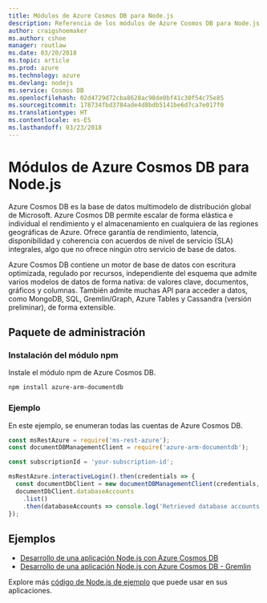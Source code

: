 ```yaml
---
title: Módulos de Azure Cosmos DB para Node.js
description: Referencia de los módulos de Azure Cosmos DB para Node.js
author: craigshoemaker
ms.author: cshoe
manager: routlaw
ms.date: 03/20/2018
ms.topic: article
ms.prod: azure
ms.technology: azure
ms.devlang: nodejs
ms.service: Cosmos DB
ms.openlocfilehash: 02d4729d72cba8628ac98de0bf41c30f54c75e85
ms.sourcegitcommit: 178734fbd3784ade4d8bdb5141be6d7ca7e017f0
ms.translationtype: HT
ms.contentlocale: es-ES
ms.lasthandoff: 03/23/2018
---
```

# <a name="azure-cosmos-db-modules-for-nodejs"></a>Módulos de Azure Cosmos DB para Node.js

Azure Cosmos DB es la base de datos multimodelo de distribución global de Microsoft. Azure Cosmos DB permite escalar de forma elástica e individual el rendimiento y el almacenamiento en cualquiera de las regiones geográficas de Azure. Ofrece garantía de rendimiento, latencia, disponibilidad y coherencia con acuerdos de nivel de servicio (SLA) integrales, algo que no ofrece ningún otro servicio de base de datos.

Azure Cosmos DB contiene un motor de base de datos con escritura optimizada, regulado por recursos, independiente del esquema que admite varios modelos de datos de forma nativa: de valores clave, documentos, gráficos y columnas. También admite muchas API para acceder a datos, como MongoDB, SQL, Gremlin/Graph, Azure Tables y Cassandra (versión preliminar), de forma extensible.

## <a name="management-package"></a>Paquete de administración

### <a name="install-the-npm-module"></a>Instalación del módulo npm 

Instale el módulo npm de Azure Cosmos DB.

```bash
npm install azure-arm-documentdb
```

### <a name="example"></a>Ejemplo

En este ejemplo, se enumeran todas las cuentas de Azure Cosmos DB.

```javascript
const msRestAzure = require('ms-rest-azure');
const documentDBManagementClient = require('azure-arm-documentdb');

const subscriptionId = 'your-subscription-id';

msRestAzure.interactiveLogin().then(credentials => {
  const documentDbClient = new documentDBManagementClient(credentials, subscriptionId);
  documentDbClient.databaseAccounts
    .list()
    .then(databaseAccounts => console.log('Retrieved database accounts: ', databaseAccounts));
});
```

## <a name="samples"></a>Ejemplos

* [Desarrollo de una aplicación Node.js con Azure Cosmos DB](https://azure.microsoft.com/resources/samples/azure-cosmos-db-documentdb-nodejs-getting-started/)
* [Desarrollo de una aplicación Node.js con Azure Cosmos DB - Gremlin](https://azure.microsoft.com/resources/samples/azure-cosmos-db-graph-nodejs-getting-started/)

Explore más [código de Node.js de ejemplo](https://azure.microsoft.com/resources/samples/?platform=nodejs) que puede usar en sus aplicaciones.
